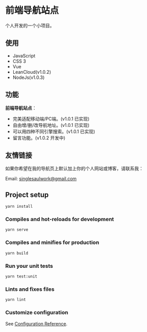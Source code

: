 # 前端导航站点

个人开发的一个小项目。

## 使用

- JavaScript
- CSS 3
- Vue
- LeanCloud(v1.0.2)
- NodeJs(v1.0.3)

## 功能

**前端导航站点**：

- 完美适配移动端/PC端。(v1.0.1 已实现)
- 自由增/删/改导航地址。(v1.0.1 已实现)
- 可以用四种不同引擎搜索。(v1.0.1 已实现)
- 留言功能。(v1.0.2 开发中)

## 友情链接

如果你希望在我的导航页上默认加上你的个人网站或博客，请联系我：

Email: singlesaulwork@gmail.com

## Project setup
```
yarn install
```

### Compiles and hot-reloads for development
```
yarn serve
```

### Compiles and minifies for production
```
yarn build
```

### Run your unit tests
```
yarn test:unit
```

### Lints and fixes files
```
yarn lint
```

### Customize configuration
See [Configuration Reference](https://cli.vuejs.org/config/).
